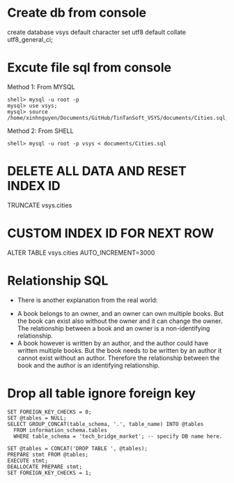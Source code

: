 # Create db from console
create database vsys default character set utf8 default collate utf8_general_ci;

# Excute file sql from console
Method 1: From MYSQL
```
shell> mysql -u root -p
mysql> use vsys;
mysql> source /home/xinhnguyen/Documents/GitHub/TinTanSoft_VSYS/documents/Cities.sql;
```
Method 2: From SHELL
```
shell> mysql -u root -p vsys < documents/Cities.sql
```
# DELETE ALL DATA AND RESET INDEX ID
TRUNCATE vsys.cities

# CUSTOM INDEX ID FOR NEXT ROW
ALTER TABLE vsys.cities AUTO_INCREMENT=3000

# Relationship SQL
- There is another explanation from the real world:
+ A book belongs to an owner, and an owner can own multiple books. But the book can exist also without the owner and it can change the owner. The relationship between a book and an owner is a non-identifying relationship.
+ A book however is written by an author, and the author could have written multiple books. But the book needs to be written by an author it cannot exist without an author. Therefore the relationship between the book and the author is an identifying relationship.

# Drop all table ignore foreign key
```
SET FOREIGN_KEY_CHECKS = 0;
SET @tables = NULL;
SELECT GROUP_CONCAT(table_schema, '.', table_name) INTO @tables
  FROM information_schema.tables
  WHERE table_schema = 'tech_bridge_market'; -- specify DB name here.

SET @tables = CONCAT('DROP TABLE ', @tables);
PREPARE stmt FROM @tables;
EXECUTE stmt;
DEALLOCATE PREPARE stmt;
SET FOREIGN_KEY_CHECKS = 1;
```